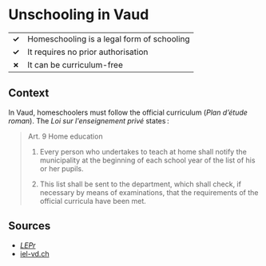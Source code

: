 # Unschooling in Vaud
| | |
|-|-|
| __✓__ | Homeschooling is a legal form of schooling |
| __✓__ | It requires no prior authorisation |
| __✗__ | It can be curriculum-free |

## Context

In Vaud, homeschoolers must follow the official curriculum (_Plan d’étude roman_).
The _Loi sur l'enseignement privé_ states :

> Art. 9 Home education 
> 
> 1. Every person who undertakes to teach at home shall notify the municipality at the beginning of each school year of the list
> of his or her pupils. 
> 
> 2. This list shall be sent to the department, which shall check, if necessary by means of examinations,
> that the requirements of the official curricula have been met.

## Sources

* [_LEPr_](https://www.vd.ch/fileadmin/user_upload/organisation/dfj/dgeo/fichiers_pdf/Loi_LEPr.pdf)
* [iel-vd.ch](https://iel-vd.ch/en-pratique/bien-demarrer/vaud-a-quoi-doisje-mattendre)
